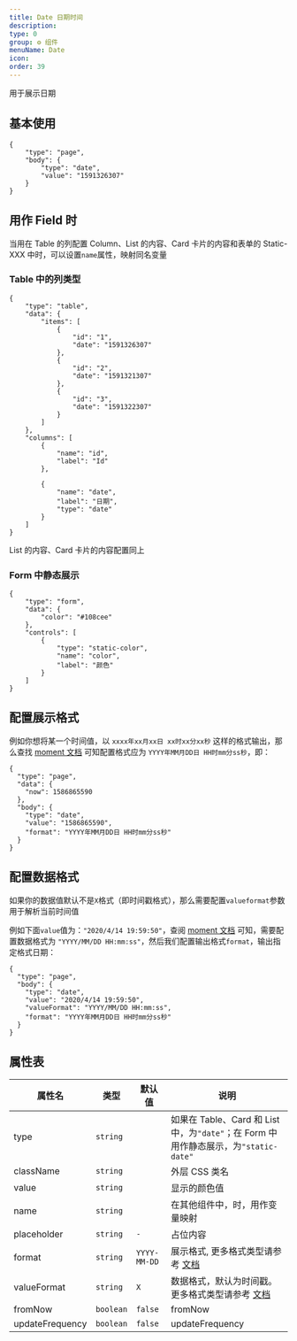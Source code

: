 ```yaml
---
title: Date 日期时间
description:
type: 0
group: ⚙ 组件
menuName: Date
icon:
order: 39
---
```


用于展示日期

## 基本使用

```schema:height="200"
{
    "type": "page",
    "body": {
        "type": "date",
        "value": "1591326307"
    }
}
```

## 用作 Field 时

当用在 Table 的列配置 Column、List 的内容、Card 卡片的内容和表单的 Static-XXX 中时，可以设置`name`属性，映射同名变量

### Table 中的列类型

```schema:height="300" scope="body"
{
    "type": "table",
    "data": {
        "items": [
            {
                "id": "1",
                "date": "1591326307"
            },
            {
                "id": "2",
                "date": "1591321307"
            },
            {
                "id": "3",
                "date": "1591322307"
            }
        ]
    },
    "columns": [
        {
            "name": "id",
            "label": "Id"
        },

        {
            "name": "date",
            "label": "日期",
            "type": "date"
        }
    ]
}
```

List 的内容、Card 卡片的内容配置同上

### Form 中静态展示

```schema:height="300" scope="body"
{
    "type": "form",
    "data": {
        "color": "#108cee"
    },
    "controls": [
        {
            "type": "static-color",
            "name": "color",
            "label": "颜色"
        }
    ]
}
```

## 配置展示格式

例如你想将某一个时间值，以 `xxxx年xx月xx日 xx时xx分xx秒` 这样的格式输出，那么查找 [moment 文档](https://momentjs.com/docs/#/displaying/format/) 可知配置格式应为 `YYYY年MM月DD日 HH时mm分ss秒`，即：

```schema:height="200"
{
  "type": "page",
  "data": {
    "now": 1586865590
  },
  "body": {
    "type": "date",
    "value": "1586865590",
    "format": "YYYY年MM月DD日 HH时mm分ss秒"
  }
}
```

## 配置数据格式

如果你的数据值默认不是`X`格式（即时间戳格式），那么需要配置`valueformat`参数用于解析当前时间值

例如下面`value`值为：`"2020/4/14 19:59:50"`，查阅 [moment 文档](https://momentjs.com/docs/#/displaying/format/) 可知，需要配置数据格式为 `"YYYY/MM/DD HH:mm:ss"`，然后我们配置输出格式`format`，输出指定格式日期：

```schema:height="200"
{
  "type": "page",
  "body": {
    "type": "date",
    "value": "2020/4/14 19:59:50",
    "valueFormat": "YYYY/MM/DD HH:mm:ss",
    "format": "YYYY年MM月DD日 HH时mm分ss秒"
  }
}
```

## 属性表

| 属性名          | 类型      | 默认值       | 说明                                                                                              |
| --------------- | --------- | ------------ | ------------------------------------------------------------------------------------------------- |
| type            | `string`  |              | 如果在 Table、Card 和 List 中，为`"date"`；在 Form 中用作静态展示，为`"static-date"`              |
| className       | `string`  |              | 外层 CSS 类名                                                                                     |
| value           | `string`  |              | 显示的颜色值                                                                                      |
| name            | `string`  |              | 在其他组件中，时，用作变量映射                                                                    |
| placeholder     | `string`  | `-`          | 占位内容                                                                                          |
| format          | `string`  | `YYYY-MM-DD` | 展示格式, 更多格式类型请参考 [文档](https://momentjs.com/docs/#/displaying/format/)               |
| valueFormat     | `string`  | `X`          | 数据格式，默认为时间戳。更多格式类型请参考 [文档](https://momentjs.com/docs/#/displaying/format/) |
| fromNow         | `boolean` | `false`      | fromNow                                                                                           |
| updateFrequency | `boolean` | `false`      | updateFrequency                                                                                   |
